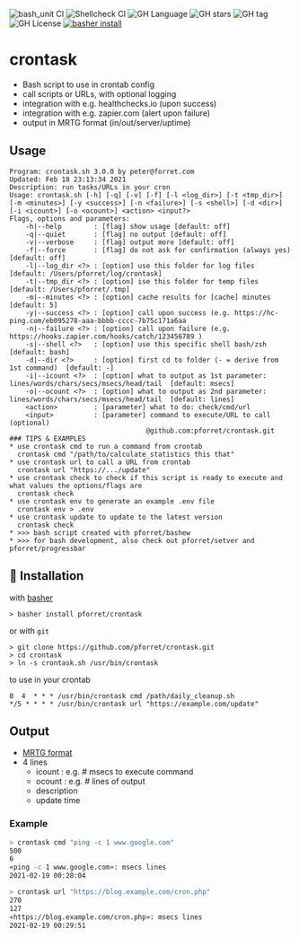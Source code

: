 ![bash_unit CI](https://github.com/pforret/crontask/workflows/bash_unit%20CI/badge.svg)
![Shellcheck CI](https://github.com/pforret/crontask/workflows/Shellcheck%20CI/badge.svg)
![GH Language](https://img.shields.io/github/languages/top/pforret/crontask)
![GH stars](https://img.shields.io/github/stars/pforret/crontask)
![GH tag](https://img.shields.io/github/v/tag/pforret/crontask)
![GH License](https://img.shields.io/github/license/pforret/crontask)
[![basher install](https://img.shields.io/badge/basher-install-white?logo=gnu-bash&style=flat)](https://basher.gitparade.com/package/)

# crontask
* Bash script to use in crontab config
* call scripts or URLs, with optional logging
* integration with e.g. healthchecks.io (upon success)
* integration with e.g. zapier.com (alert upon failure)
* output in MRTG format (in/out/server/uptime)

## Usage 
```
Program: crontask.sh 3.0.0 by peter@forret.com
Updated: Feb 18 23:13:34 2021
Description: run tasks/URLs in your cron
Usage: crontask.sh [-h] [-q] [-v] [-f] [-l <log_dir>] [-t <tmp_dir>] [-m <minutes>] [-y <success>] [-n <failure>] [-s <shell>] [-d <dir>] [-i <icount>] [-o <ocount>] <action> <input?>
Flags, options and parameters:
    -h|--help        : [flag] show usage [default: off]
    -q|--quiet       : [flag] no output [default: off]
    -v|--verbose     : [flag] output more [default: off]
    -f|--force       : [flag] do not ask for confirmation (always yes) [default: off]
    -l|--log_dir <?> : [option] use this folder for log files   [default: /Users/pforret/log/crontask]
    -t|--tmp_dir <?> : [option] ise this folder for temp files  [default: /Users/pforret/.tmp]
    -m|--minutes <?> : [option] cache results for [cache] minutes  [default: 5]
    -y|--success <?> : [option] call upon success (e.g. https://hc-ping.com/eb095278-aaa-bbbb-cccc-7b75c171a6aa
    -n|--failure <?> : [option] call upon failure (e.g. https://hooks.zapier.com/hooks/catch/123456789 )
    -s|--shell <?>   : [option] use this specific shell bash/zsh  [default: bash]
    -d|--dir <?>     : [option] first cd to folder (- = derive from 1st command)  [default: -]
    -i|--icount <?>  : [option] what to output as 1st parameter: lines/words/chars/secs/msecs/head/tail  [default: msecs]
    -o|--ocount <?>  : [option] what to output as 2nd parameter: lines/words/chars/secs/msecs/head/tail  [default: lines]
    <action>         : [parameter] what to do: check/cmd/url
    <input>          : [parameter] command to execute/URL to call (optional)
                                  @github.com:pforret/crontask.git                                             
### TIPS & EXAMPLES
* use crontask cmd to run a command from crontab
  crontask cmd "/path/to/calculate_statistics this that"
* use crontask url to call a URL from crontab
  crontask url "https://.../update"
* use crontask check to check if this script is ready to execute and what values the options/flags are
  crontask check
* use crontask env to generate an example .env file
  crontask env > .env
* use crontask update to update to the latest version
  crontask check
* >>> bash script created with pforret/bashew
* >>> for bash development, also check out pforret/setver and pforret/progressbar   
```

## 🚀 Installation

with [basher](https://github.com/basherpm/basher)

	> basher install pforret/crontask

or with `git`

	> git clone https://github.com/pforret/crontask.git
	> cd crontask
    > ln -s crontask.sh /usr/bin/crontask

to use in your crontab

	0  4  * * * /usr/bin/crontask cmd /path/daily_cleanup.sh
    */5 * * * * /usr/bin/crontask url "https://example.com/update"

## Output

* [MRTG format](https://blog.forret.com/2015/10/13/extended-mrtg-format/)
* 4 lines
    * icount : e.g. # msecs to execute command
    * ocount : e.g. # lines of output
    * description
    * update time

### Example

```bash
> crontask cmd "ping -c 1 www.google.com"
500
6
«ping -c 1 www.google.com»: msecs lines
2021-02-19 00:28:04

> crontask url "https://blog.example.com/cron.php" 
270
127
«https://blog.example.com/cron.php»: msecs lines
2021-02-19 00:29:51           
```